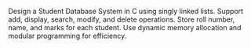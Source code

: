 Design a Student Database System in C using singly linked lists.
Support add, display, search, modify, and delete operations.
Store roll number, name, and marks for each student.
Use dynamic memory allocation and modular programming for efficiency.
